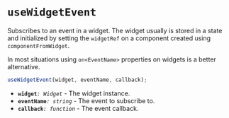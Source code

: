 # `useWidgetEvent`

Subscribes to an event in a widget. The widget usually is stored in a state
and initialized by setting the `widgetRef` on a component created using
`componentFromWidget`.

In most situations using `on<EventName>` properties on widgets is a better
alternative.

```ts
useWidgetEvent(widget, eventName, callback);
```

- **`widget`**_`: Widget`_ - The widget instance.
- **`eventName`**_`: string`_ - The event to subscribe to.
- **`callback`**_`: function`_ - The event callback.
